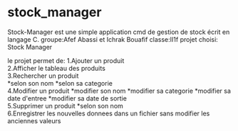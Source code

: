 # stock_manager
Stock-Manager est une simple application cmd de gestion de stock écrit en langage C.
groupe:Afef Abassi et Ichrak Bouafif
classe:II1f
projet choisi: Stock Manager

le projet permet de:
1.Ajouter un produit                                
2.Afficher le tableau des produits                  
3.Rechercher un produit  
	*selon son nom
	*selon sa categorie                           
4.Modifier un produit 
	*modifier son nom
	*modifier sa categorie
	*modifier sa date d'entree
	*modifier sa date de sortie                              
5.Supprimer un produit
	*selon son nom                             
6.Enregistrer les nouvelles donnees dans un fichier sans modifier les anciennes valeurs
